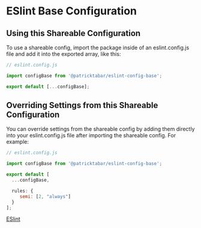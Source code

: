 # ESlint Base Configuration

## Using this Shareable Configuration

To use a shareable config, import the package inside of an eslint.config.js file and add it into the exported array, like this:

```js
// eslint.config.js

import configBase from '@patricktabar/eslint-config-base';

export default [...configBase];
```

## Overriding Settings from this Shareable Configuration

You can override settings from the shareable config by adding them directly into your eslint.config.js file after importing the shareable config. For example:

```js
// eslint.config.js

import configBase from '@patricktabar/eslint-config-base';

export default [
  ...configBase,

  rules: {
     semi: [2, "always"]
  }
];

```

[ESlint](https://eslint.org/docs/latest/use/configure/configuration-files)
